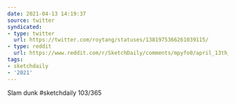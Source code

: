 ```yaml
---
date: 2021-04-13 14:19:37
source: twitter
syndicated:
- type: twitter
  url: https://twitter.com/roytang/statuses/1381975366261039115/
- type: reddit
  url: https://www.reddit.com/r/SketchDaily/comments/mpyfo0/april_13th_michael_jordan/gudg72l/
tags:
- sketchdaily
- '2021'
---
```


Slam dunk #sketchdaily 103/365